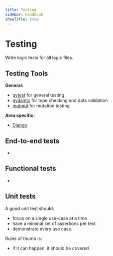 ```yaml
---
title: Testing
sidebar: Handbook
showTitle: true
---
```


# Testing

Write logic tests for all logic files.

## Testing Tools

**General:**

- [pytest](https://docs.pytest.org/en/7.4.x/) for general testing
- [pydantic](https://docs.pydantic.dev/latest/) for type checking and data validation
- [mutmut](https://mutmut.readthedocs.io/en/latest/) for mutation testing

**Area specific:**

- [Django](https://docs.djangoproject.com/en/3.1/topics/testing/)


## End-to-end tests
*


## Functional tests
* 


## Unit tests

A good unit test should:
* focus on a single use-case at a time
* have a minimal set of assertions per test
* demonstrate every use case. 
  
Rules of thumb is: 
* if it can happen, it should be covered





